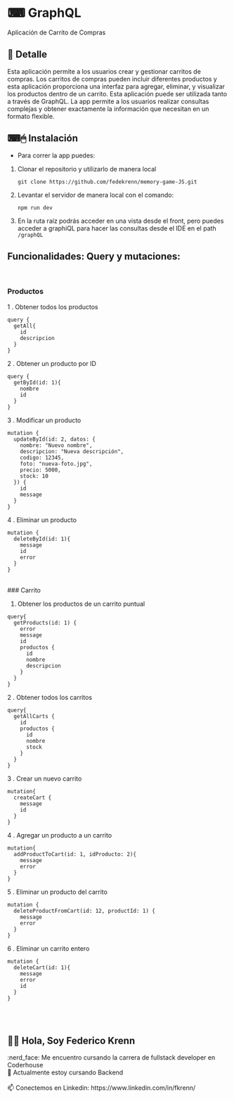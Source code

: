 # ⌨ GraphQL

Aplicación de Carrito de Compras

## 📝 Detalle
Esta aplicación permite a los usuarios crear y gestionar carritos de compras. Los carritos de compras pueden incluir diferentes productos y esta aplicación 
proporciona una interfaz para agregar, eliminar, y visualizar los productos dentro de un carrito. Esta aplicación puede ser utilizada tanto a través de GraphQL. 
La app permite a los usuarios realizar consultas complejas y obtener exactamente la información que necesitan en un formato flexible.

## ⌨🖱 Instalación
- Para correr la app puedes:

1. Clonar el repositorio y utilizarlo de manera local

    `git clone https://github.com/fedekrenn/memory-game-JS.git`
    
2. Levantar el servidor de manera local con el comando:

    `npm run dev`
    
3. En la ruta raíz podrás acceder en una vista desde el front, pero puedes acceder a graphiQL para hacer las consultas desde el IDE en el path `/graphQL`

## Funcionalidades: Query y mutaciones:

<br>

### Productos

1 . Obtener todos los productos
```
query {
  getAll{
    id
    descripcion
  }
}
```
2 . Obtener un producto por ID
```
query {
  getById(id: 1){
    nombre
    id
  }
}
```
3 . Modificar un producto
```
mutation {
  updateById(id: 2, datos: {
    nombre: "Nuevo nombre",
    descripcion: "Nueva descripción",
    codigo: 12345,
    foto: "nueva-foto.jpg",
    precio: 5000,
    stock: 10
  }) {
    id
    message
  }
}
```
4 . Eliminar un producto
```
mutation {
  deleteById(id: 1){
    message
    id
    error
  }
}
```
<br>
### Carrito

1. Obtener los productos de un carrito puntual
```
query{
  getProducts(id: 1) {
    error
    message
    id
    productos {
      id
      nombre
      descripcion
    }
  }
}
```
2 . Obtener todos los carritos
```
query{
  getAllCarts {
    id
    productos {
      id
      nombre
      stock
    }
  }
}
```
3 . Crear un nuevo carrito
```
mutation{
  createCart {
    message
    id
  }
}
```
4 . Agregar un producto a un carrito
```
mutation{
  addProductToCart(id: 1, idProducto: 2){
    message
    error
  }
}
```
5 . Eliminar un producto del carrito
```
mutation {
  deleteProductFromCart(id: 12, productId: 1) {
    message
    error
  }
}

```
6 . Eliminar un carrito entero
```
mutation {
  deleteCart(id: 1){
    message
    error
    id
  }
}
```
    
<br>
<br>

<h2> 🙋‍♂️ Hola, Soy Federico Krenn</h2>
:nerd_face: Me encuentro cursando la carrera de fullstack developer en Coderhouse 
<br>
🌱 Actualmente estoy cursando Backend
<br></br>
📫 Conectemos en Linkedin: https://www.linkedin.com/in/fkrenn/
